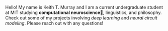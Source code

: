 Hello! My name is Keith T. Murray and I am a current undergraduate student at MIT studying **computational neuroscience**:brain:, linguistics, and philosophy. Check out some of my projects involving *deep learning* and *neural circuit modeling*. Please reach out with any questions!
